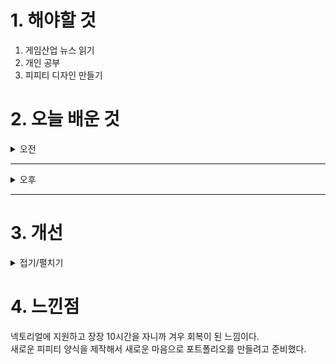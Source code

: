 
# 1. 해야할 것

1. 게임산업 뉴스 읽기 
2. 개인 공부  
3. 피피티 디자인 만들기



# 2. 오늘 배운 것

<details>
<summary>오전</summary>

## 오늘의 뉴스
### 요약
■ 컴투스 신작 '프로스트펑크: 비욘스 더 아이스', 10월 29일 출시
컴투스(대표 남재관)의 모바일 명작 생존 게임 '프로스트펑크: 비욘드 더 아이스(Frostpunk: Beyond the Ice)가 오는 10월 29일 글로벌 170여 개 지역에 정식 출시를 앞두고 있습니다. '프로스트펑크: 비욘드 더 아이스' 제작 시 개발진이 가장 중점적으로 고려한 부분은 모바일 환경에서도 최대한 완성도 있고 쾌적하게 원작과 동일한 경험을 제공하는 것이었습니다.

■ 손흥민에게 LoL이란, "고향과 저를 항상 이어주는 것" 
라이엇 게임즈가 자사 PC MOBA 게임 '리그 오브 레전드(League of Legends, 이하 LoL)'를 즐기는 손흥민(토트넘 홋스퍼)의 에피소드를 담은 특별 영상, '경기장에서 소환사의 협곡까지'를 오늘(22일) 공개했습니다. 손흥민은 영상을 통해 축구선수로서 여정을 이야기하는 동시에 2019년부터 LoL을 플레이하며 경험했던 다양한 에피소드를 풀어냈습니다.

■ 엔씨소프트, 채용 잠정 중단...겨울나기 시작됐다
엔씨소프트(공동대표 김택진, 박병무)가 기존 채용 공고를 모두 내린 것으로 나타났습니다. 엔씨가 기존 채용 공고를 모두 내린 것은 기업 분할 계획의 조치로 풀이됩니다.

■ 문체부, 해외 게임사에 확률 규제 위반 첫 공개 경고 
문화체육관광부(장관 유인촌)가 확률형 아이템 정보 공개 위반으로 인한 첫 공고를 게시했습니다. 문체부는 확률형 아이템 위반 여부에 관해 게임사로부터 의견을 들으려 했으나, 통상적인 방법으로 주소 등을 확인할 수 없어 공고했습니다.

■ 김택진, 박병무 공동대표 "미래 경쟁력 위해 선택과 집중"
엔씨소프트 김택진, 박병무 공동대표가 21일 발표한 분사 계획에 "미래 경쟁력을 갖추기 위한 선택과 집중"이라고 임직원들에게 밝혔습니다. 분사 계획 발표 이후 김택진, 박병무 공동대표는 임직원들에게 "오늘 이 편지를  쓰는 마음은 그 어느 때보다 무겁다"며 "글로벌 시장에서 경쟁력을 보이고, 빠르게 변화하는 글로벌 트렌드에 맞는 게임을 개발하기 위해 많은 분들이 불철주야 노력해 왔지만, 아쉽게도 우리의 이러한 노력은 결과와 시장의 기대에 크게 못 미치고 있다"라고 운을 뗐습니다.

■ [게임국감] 웹젠 김태영 대표 "유저 개인 정보, 중국에 이전되지 않아"
웹젠 김태영 대표가 국회 국정감사에 증인으로 출석해 확률형 아이템 조작 이슈, 게임 서비스 조기 종료 문제 등에 입장을 밝혔습니다. 김태영 대표는 유저 정보의 중국 서버 저장에 대해 “대한민국 법령과 약관, 다른 개발사 사례를 참고해서 인지하고 있다”며 “중국 정부에 개인정보가 제공되는 부분은 권 의원이 우려하는 거처럼 일반 소비자들이 생각하는 개인정보가 이전되지 않도록 하고 있다”고 설명했습니다.

■ 엔씨소프트, TL 개발 전문 스튜디오 통해 글로벌 IP화 나선다
엔씨소프트(공동대표 김택진, 박병무)가 'THRONE AND LIBERTY(쓰론 앤 리버티, 이하 TL)' 사업 부문을 게임 개발 스튜디오 전환하고, TL의 글로벌 사업 확장에 나섭니다. 개발 전문 스튜디오 체제는 TL의 게임 개발 전문성, 조직의 창의성과 진취성, 신속한 의사결정 시스템을 강화하기 위합니다.

■ 게임 페스티벌 'GEEKS 2024', 11월 30일 코엑스에서 개최
대한민국 게임산업 저변을 다지고 미래 주역을 발굴하는 긱스(GEEKS) 2024가 11월 30일 토요일, 코엑스 E홀에서 열립니다. 긱스2024는 게임 관련 전공 학생, 창업준비생 등 청년학도들이 게임, e스포츠, 웹툰, 캐릭터, 애니 메이션, AI관련 기술 등을 발표하는 '미래 게임·디지털콘텐츠 인재 등용문'으로 청년인재와 산업계의 거멀못 역할을 하고 있습니다.

■ 스토브인디, 인디 라이징스타 ‘아키타입 블루’ 퍼블리싱 계약 체결
스마일게이트는 인디게임 플랫폼 '스토브인디'가 각종 인디게임 시상식에서 이목을 집중시켰던 덱빌딩 로그라이트 게임 '아키타입 블루(코드네임 봄, 대표 신원철)'의 글로벌 퍼블리싱 계약을 체결했다고 21일(월) 밝혔습니 다. 지난해 부산인디커넥트페스티벌(BIC)에서 스토브인디와 첫 인연을 맺은 '아키타입 블루'는 지스타, 플레이엑스포, 버닝비버, 도쿄게임쇼, 비트서밋 등 다양한 게임 전시회에서 국내외 인디 게임팬들의 호평을 받았습니다.

■ 넥슨 '슈퍼바이브', 10월 27일까지 국내 CBT 진행 
넥슨(공동 대표 강대현·김정욱)은 21일 띠어리크래프트 게임즈(Theorycraft Games, 대표 조 텅)에서 개발 중인 신작 MOBA 배틀로얄 PC 게임 '슈퍼바이브(SUPERVIVE)'의 국내 클로즈 베타 테스트(Closed Beta Test)를 실시합 니다. 이번 테스트는 10월 21일부터 27일까지 7일간 진행되며, 테스트 기간 중에도 공식 홈페이지를 통해 신청 후 게임에 접속할 수 있습니다.

■ 이용자&게임 협회, '게임이용장애 질병화 반대' 서명운동 진행
한국모바일게임협회(회장 황성익)와 한국게임이용자협회(회장 이철우 변호사)는 지난 11일과 12일 성황리에 광주에서 진행된 ‘2024 글로벌 게임 개발자 콘퍼런스(GGDC)’에서 ‘게임이용장애 질병코드 도입 반대’서명을 공동으로 진행하였음을 밝혔습니다.

■ 소닉 X 섀도우 제너레이션즈, 영화 '소닉3' 무비 팩 12월 13일 배포
세가퍼블리싱코리아(대표 사이토 고)는 2024년 10월 25일(금) 발매 예정인 PlayStation®5/PlayStation®4/Nintendo Switch™/Xbox Series X|S/Xbox One/PC(Steam/Epic Games Store)용 소프트웨어 '소닉×섀도우 제너레이션즈'의 '영화 '수퍼 소닉3' 무비 팩이 2024년 12월 13일(금)부터 배포된다고 전했습니다. 해당 콘텐츠에서는 2024년 12월 20일(금)에 전국의 극장에서 개봉하는 영화 '수퍼 소닉3' 속의 스테이지를 전용 스킨으로 즐길 수 있습니다.

■ 엔씨소프트, 기업 분할 통해 4개 자회사 설립 결정 
엔씨소프트(공동대표 김택진, 박병무)가 10월 21일 임시 이사회를 열고 단순·물적 분할을 통해 4개의 자회사를 신설하기로 결정했습니다. 독립적인 게임 개발 스튜디오 체재 구축 및 AI 연구개발 역량 강화를 통해 독립될 회사의 창의성과 진취성을 극대화하며 지속가능한 성장 기반을 마련하기 위합니다.

■ 카카오게임즈, '오딘 3주년 기부 이벤트' 통해 독립유공자 후손 지원한다
카카오게임즈(대표 한상우)가 자사 게임 이용자 참여로 조성된 기부금으로 독립유공자 후손 주거환경 개선에 힘을 보탰습니다. 카카오게임즈는 지난 18일 서울 중구에 위치한 사랑의열매 회관에서 자사 대표 서비스게임인 '오딘: 발할라 라이징(이하 '오딘')' 이용자 참여로 조성된 기부금 1,500만 원을 '사랑의열매' 측에 전달했다고 21일 밝혔습니다.
</details>

****

<details>
<summary>오후</summary>

## 피피티 디자인
![image](https://github.com/user-attachments/assets/7b171c28-a050-49a1-ae29-1df576fe33bd)

![image](https://github.com/user-attachments/assets/043d60cd-e3b3-4dfb-baa8-51009afd1d71)

</details>

****


# 3. 개선


<details>
<summary>접기/펼치기</summary>


</details>



# 4. 느낀점
넥토리얼에 지원하고 장장 10시간을 자니까 겨우 회복이 된 느낌이다.\
새로운 피피티 양식을 제작해서 새로운 마음으로 포트폴리오를 만들려고 준비했다.

